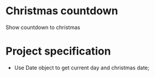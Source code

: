 # Christmas countdown

Show countdown to christmas

# Project specification

- Use Date object to get current day and christmas date;
